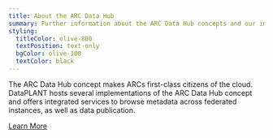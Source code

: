 ```yaml
---
title: About the ARC Data Hub
summary: Further information about the ARC Data Hub concepts and our implementations.
styling:
  titleColor: olive-800
  textPosition: text-only
  bgColor: olive-100
  textColor: black
---
```


The ARC Data Hub concept makes ARCs first-class citizens of the cloud. DataPLANT hosts several implementations of the ARC Data Hub concept and offers integrated services to browse metadata across federated instances, as well as data publication.

<a class="btn text-xl bg-olive text-darkblue hover:bg-darkblue hover:text-olive-200" href="/resources/arc-data-hub">Learn More</a>
